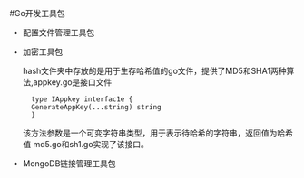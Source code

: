 #Go开发工具包

* 配置文件管理工具包

* 加密工具包
	
	hash文件夹中存放的是用于生存哈希值的go文件，提供了MD5和SHA1两种算法,appkey.go是接口文件

    	type IAppkey interfac1e {
	    GenerateAppKey(...string) string
	    }


    该方法参数是一个可变字符串类型，用于表示待哈希的字符串，返回值为哈希值
    md5.go和sh1.go实现了该接口。
	
    


* MongoDB链接管理工具包